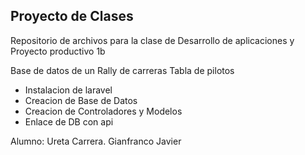 ## Proyecto de Clases

Repositorio de archivos para la clase de Desarrollo de aplicaciones y Proyecto productivo 1b

Base de datos de un Rally de carreras
Tabla de pilotos

- Instalacion de laravel
- Creacion de Base de Datos
- Creacion de Controladores y Modelos
- Enlace de DB con api

Alumno: Ureta Carrera. Gianfranco Javier